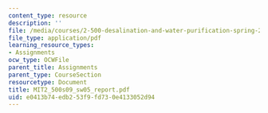```yaml
---
content_type: resource
description: ''
file: /media/courses/2-500-desalination-and-water-purification-spring-2009/e0413b74edb253f9fd730e4133052d94_MIT2_500s09_sw05_report.pdf
file_type: application/pdf
learning_resource_types:
- Assignments
ocw_type: OCWFile
parent_title: Assignments
parent_type: CourseSection
resourcetype: Document
title: MIT2_500s09_sw05_report.pdf
uid: e0413b74-edb2-53f9-fd73-0e4133052d94
---
```

